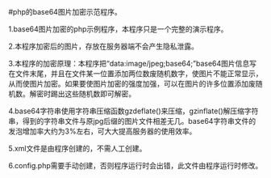 
#php的base64图片加密示范程序。


1.base64图片加密的php示例程序，本程序只是一个完整的演示程序。

2.本程序加密后的图片，存放在服务器端不会产生隐私泄露。

3.本程序的加密原理：本程序把“data:image/jpeg;base64;”base64图片信息写在文件末尾，并且在文件某一位置添加两位数废随机数字，使图片不能正常显示，从而使图片加密。如果要使图片加密的强度加强，可以在图片的许多位置添加废随机数。解密时踢出这些随机数即可解密。

4.base64字符串使用字符串压缩函数gzdeflate()来压缩，gzinflate()解压缩字符串，得到的字符串文件与原jpg后缀的图片文件相差无几。base64字符串文件的发泡增加率大约为3%左右，可大大提高服务器的使用效率。

5.xml文件是由程序创建的，不需人工创建。

6.config.php需要手动创建，否则程序运行时会出错，此文件由程序运行时修改。
